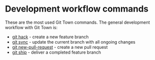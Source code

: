 # Development workflow commands

These are the most used Git Town commands. The general development workflow with
Git Town is:

- [git hack](./commands/hack.md) - create a new feature branch
- [git sync](./commands/sync.md) - update the current branch with all ongoing
  changes
- [git new-pull-request](./commands/new-pull-request.md) - create a new pull
  request
- [git ship](./commands/ship.md) - deliver a completed feature branch
